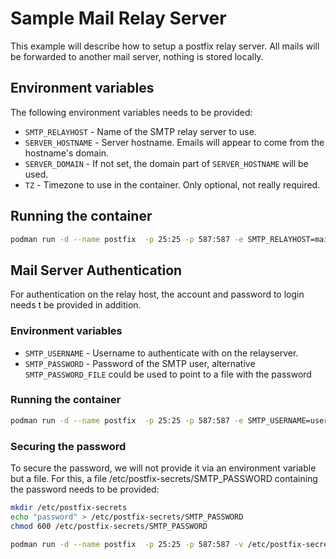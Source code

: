 # Sample Mail Relay Server

This example will describe how to setup a postfix relay server. All mails will
be forwarded to another mail server, nothing is stored locally.

## Environment variables

The following environment variables needs to be provided:

- `SMTP_RELAYHOST` - Name of the SMTP relay server to use.
- `SERVER_HOSTNAME` - Server hostname. Emails will appear to come from the hostname's domain.
- `SERVER_DOMAIN` - If not set, the domain part of `SERVER_HOSTNAME` will be used.
- `TZ` - Timezone to use in the container. Only optional, not really required.

## Running the container

```sh
podman run -d --name postfix  -p 25:25 -p 587:587 -e SMTP_RELAYHOST=mail.example.com -e SERVER_HOSTNAME=client.example.com -e TZ=Europe/Berlin registry.opensuse.org/opensuse/postfix:latest
```

## Mail Server Authentication

For authentication on the relay host, the account and password to login needs
t be provided in addition.

### Environment variables

- `SMTP_USERNAME` - Username to authenticate with on the relayserver.
- `SMTP_PASSWORD` - Password of the SMTP user, alternative `SMTP_PASSWORD_FILE` could be used to point to a file with the password

### Running the container

```sh
podman run -d --name postfix  -p 25:25 -p 587:587 -e SMTP_USERNAME=user -e SMTP_PASSWORD="password" -e SMTP_RELAYHOST=mail.example.com -e SERVER_HOSTNAME=client.example.com -e TZ=Europe/Berlin registry.opensuse.org/opensuse/postfix:latest
```

### Securing the password

To secure the password, we will not provide it via an environment variable but
a file. For this, a file /etc/postfix-secrets/SMTP_PASSWORD containing the
password needs to be provided:

```sh
mkdir /etc/postfix-secrets
echo "password" > /etc/postfix-secrets/SMTP_PASSWORD
chmod 600 /etc/postfix-secrets/SMTP_PASSWORD

podman run -d --name postfix  -p 25:25 -p 587:587 -v /etc/postfix-secrets:/etc/postfix-secrets -e SMTP_USERNAME=user -e SMTP_PASSWORD_FILE=/etc/postfix-secrets/SMTP_PASSWORD -e SMTP_RELAYHOST=mail.example.com -e SERVER_HOSTNAME=client.example.com -e TZ=Europe/Berlin registry.opensuse.org/opensuse/postfix:latest
```
